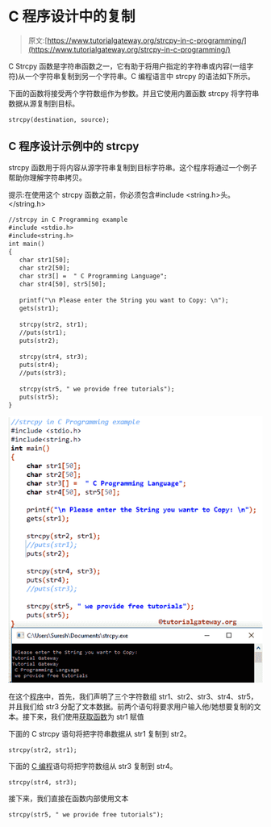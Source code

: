 # C 程序设计中的复制

> 原文:[https://www.tutorialgateway.org/strcpy-in-c-programming/](https://www.tutorialgateway.org/strcpy-in-c-programming/)

C Strcpy 函数是字符串函数之一，它有助于将用户指定的字符串或内容(一组字符)从一个字符串复制到另一个字符串。C 编程语言中 strcpy 的语法如下所示。

下面的函数将接受两个字符数组作为参数。并且它使用内置函数 strcpy 将字符串数据从源复制到目标。

```
strcpy(destination, source);
```

## C 程序设计示例中的 strcpy

strcpy 函数用于将内容从源字符串复制到目标字符串。这个程序将通过一个例子帮助你理解字符串拷贝。

提示:在使用这个 strcpy 函数之前，你必须包含#include <string.h>头。</string.h>

```
//strcpy in C Programming example  
#include <stdio.h> 
#include<string.h>
int main()
{
   char str1[50];
   char str2[50];
   char str3[] =  " C Programming Language";
   char str4[50], str5[50];

   printf("\n Please enter the String you want to Copy: \n");
   gets(str1);

   strcpy(str2, str1); 
   //puts(str1);
   puts(str2);

   strcpy(str4, str3);
   puts(str4);
   //puts(str3); 

   strcpy(str5, " we provide free tutorials");
   puts(str5);
}
```

![strcpy in C Programming 1](img/06d3662538e451d26ba77eb3ddbce4f2.png)

在这个[程序](https://www.tutorialgateway.org/c-programming-examples/)中，首先，我们声明了三个字符数组 str1、str2、str3、str4、str5，并且我们给 str3 分配了文本数据。前两个语句将要求用户输入他/她想要复制的文本。接下来，我们使用[获取函数](https://www.tutorialgateway.org/gets-in-c-programming/)为 str1 赋值

下面的 C strcpy 语句将把字符串数据从 str1 复制到 str2。

```
strcpy(str2, str1);
```

下面的 [C 编程](https://www.tutorialgateway.org/c-programming/)语句将把字符数组从 str3 复制到 str4。

```
strcpy(str4, str3);
```

接下来，我们直接在函数内部使用文本

```
strcpy(str5, " we provide free tutorials");
```